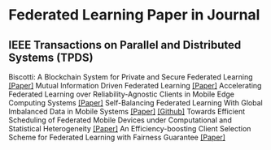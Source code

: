 # Federated Learning Paper in Journal
## IEEE Transactions on Parallel and Distributed Systems (TPDS)

Biscotti: A Blockchain System for Private and Secure Federated Learning [[Paper]](https://ieeexplore.ieee.org/document/9292450)
Mutual Information Driven Federated Learning [[Paper]](https://ieeexplore.ieee.org/document/9272656)
Accelerating Federated Learning over Reliability-Agnostic Clients in Mobile Edge Computing Systems [[Paper]](https://arxiv.org/abs/2007.14374)
Self-Balancing Federated Learning With Global Imbalanced Data in Mobile Systems [[Paper]](https://ieeexplore.ieee.org/document/9141436) [[Github]](https://github.com/mtang724/Self-Balancing-Federated-Learning)
Towards Efficient Scheduling of Federated Mobile Devices under Computational and Statistical Heterogeneity [[Paper]](https://arxiv.org/abs/2005.12326)
An Efficiency-boosting Client Selection Scheme for Federated Learning with Fairness Guarantee [[Paper]](https://arxiv.org/abs/2011.01783)
